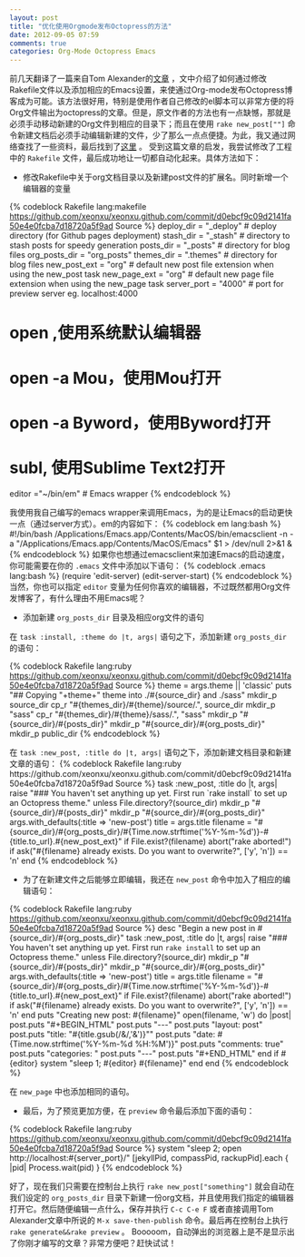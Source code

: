 ```yaml
---
layout: post
title: "优化使用Orgmode发布Octopress的方法"
date: 2012-09-05 07:59
comments: true
categories: Org-Mode Octopress Emacs
---
```


<p>
前几天翻译了一篇来自Tom Alexander的<a href="http://blog.xeonxu.info/blog/2012/09/03/shi-yong-org-modelai-fa-bu-bo-ke/">文章</a> ，文中介绍了如何通过修改Rakefile文件以及添加相应的Emacs设置，来使通过Org-mode发布Octopress博客成为可能。该方法很好用，特别是使用作者自己修改的el脚本可以非常方便的将Org文件输出为octopress的文章。但是，原文作者的方法也有一点缺憾，那就是必须手动移动新建的Org文件到相应的目录下；而且在使用 <code>rake new_post[""]</code> 命令新建文档后必须手动编辑新建的文件，少了那么一点点便捷。为此，我又通过网络查找了一些资料，最后找到了<a href="http://imwuyu.me/blog/configuring-octopress.html/">这里</a> 。 受到这篇文章的启发，我尝试修改了工程中的 <code>Rakefile</code> 文件，最后成功地让一切都自动化起来。具体方法如下：
</p>
<ul>
<li>修改Rakefile中关于org文档目录以及新建post文件的扩展名。同时新增一个编辑器的变量
</li>
</ul>


{% codeblock Rakefile  lang:makefile https://github.com/xeonxu/xeonxu.github.com/commit/d0ebcf9c09d2141fa50e4e0fcba7d18720a5f9ad Source %}
 deploy_dir      = "_deploy"   # deploy directory (for Github pages deployment)
 stash_dir       = "_stash"    # directory to stash posts for speedy generation
 posts_dir       = "_posts"    # directory for blog files
 org_posts_dir   = "org_posts"
 themes_dir      = ".themes"   # directory for blog files
 new_post_ext    = "org"  # default new post file extension when using the new_post task
 new_page_ext    = "org"  # default new page file extension when using the new_page task
 server_port     = "4000"      # port for preview server eg. localhost:4000

# open ,使用系统默认编辑器
# open -a Mou，使用Mou打开
# open -a Byword，使用Byword打开
# subl, 使用Sublime Text2打开
editor ="~/bin/em" # Emacs wrapper
{% endcodeblock %}
<p>
我使用我自己编写的emacs wrapper来调用Emacs，为的是让Emacs的启动更快一点（通过server方式）。em的内容如下：
{% codeblock em lang:bash %}
#!/bin/bash
/Applications/Emacs.app/Contents/MacOS/bin/emacsclient -n -a "/Applications/Emacs.app/Contents/MacOS/Emacs" $1 > /dev/null 2>&1 &
{% endcodeblock %}
如果你也想通过emacsclient来加速Emacs的启动速度，你可能需要在你的 <code>.emacs</code> 文件中添加以下语句：
{% codeblock .emacs lang:bash %}
(require 'edit-server)
(edit-server-start)
{% endcodeblock %}
当然，你也可以指定 <code>editor</code> 变量为任何你喜欢的编辑器，不过既然都用Org文件发博客了，有什么理由不用Emacs呢？
</p>
<ul>
<li>添加新建 <code>org_posts_dir</code> 目录及相应org文件的语句
</li>
</ul>

<p>在 <code>task :install, :theme do |t, args|</code> 语句之下，添加新建 <code>org_posts_dir</code> 的语句：
</p>


{% codeblock Rakefile  lang:ruby https://github.com/xeonxu/xeonxu.github.com/commit/d0ebcf9c09d2141fa50e4e0fcba7d18720a5f9ad Source %}
  theme = args.theme || 'classic'
  puts "## Copying "+theme+" theme into ./#{source_dir} and ./sass"
  mkdir_p source_dir
  cp_r "#{themes_dir}/#{theme}/source/.", source_dir
  mkdir_p "sass"
  cp_r "#{themes_dir}/#{theme}/sass/.", "sass"
  mkdir_p "#{source_dir}/#{posts_dir}"
  mkdir_p "#{source_dir}/#{org_posts_dir}"
  mkdir_p public_dir
{% endcodeblock %}

<p>
在 <code>task :new_post, :title do |t, args|</code> 语句之下，添加新建文档目录和新建文章的语句：
{% codeblock Rakefile  lang:ruby https://github.com/xeonxu/xeonxu.github.com/commit/d0ebcf9c09d2141fa50e4e0fcba7d18720a5f9ad Source %}
 task :new_post, :title do |t, args|
   raise "### You haven't set anything up yet. First run `rake install` to set up an Octopress theme." unless File.directory?(source_dir)
   mkdir_p "#{source_dir}/#{posts_dir}"
   mkdir_p "#{source_dir}/#{org_posts_dir}"
   args.with_defaults(:title => 'new-post')
   title = args.title
   filename = "#{source_dir}/#{org_posts_dir}/#{Time.now.strftime('%Y-%m-%d')}-#{title.to_url}.#{new_post_ext}"
   if File.exist?(filename)
     abort("rake aborted!") if ask("#{filename} already exists. Do you want to overwrite?", ['y', 'n']) == 'n'
   end
{% endcodeblock %}

</p><ul>
<li>为了在新建文件之后能够立即编辑，我还在 <code>new_post</code> 命令中加入了相应的编辑语句：
</li>
</ul>


{% codeblock Rakefile  lang:ruby https://github.com/xeonxu/xeonxu.github.com/commit/d0ebcf9c09d2141fa50e4e0fcba7d18720a5f9ad Source %}
desc "Begin a new post in #{source_dir}/#{org_posts_dir}"
task :new_post, :title do |t, args|
  raise "### You haven't set anything up yet. First run `rake install` to set up an Octopress theme." unless File.directory?(source_dir)
  mkdir_p "#{source_dir}/#{posts_dir}"
  mkdir_p "#{source_dir}/#{org_posts_dir}"
  args.with_defaults(:title => 'new-post')
  title = args.title
  filename = "#{source_dir}/#{org_posts_dir}/#{Time.now.strftime('%Y-%m-%d')}-#{title.to_url}.#{new_post_ext}"
  if File.exist?(filename)
    abort("rake aborted!") if ask("#{filename} already exists. Do you want to overwrite?", ['y', 'n']) == 'n'
  end
  puts "Creating new post: #{filename}"
  open(filename, 'w') do |post|
    post.puts "#+BEGIN_HTML"
    post.puts "---"
    post.puts "layout: post"
    post.puts "title: \"#{title.gsub(/&/,'&amp;')}\""
    post.puts "date: #{Time.now.strftime('%Y-%m-%d %H:%M')}"
    post.puts "comments: true"
    post.puts "categories: "
    post.puts "---"
    post.puts "#+END_HTML"
  end
  if #{editor}
    system "sleep 1; #{editor} #{filename}"
  end
end
{% endcodeblock %}
<p>
在 <code>new_page</code> 中也添加相同的语句。
</p>
<ul>
<li>最后，为了预览更加方便，在 <code>preview</code> 命令最后添加下面的语句：
</li>
</ul>


{% codeblock Rakefile  lang:ruby https://github.com/xeonxu/xeonxu.github.com/commit/d0ebcf9c09d2141fa50e4e0fcba7d18720a5f9ad Source %}
   system "sleep 2; open http://localhost:#{server_port}/"
   [jekyllPid, compassPid, rackupPid].each { |pid| Process.wait(pid) }
{% endcodeblock %}

<p>
好了，现在我们只需要在控制台上执行 <code>rake new_post["something"]</code> 就会自动在我们设定的 <code>org_posts_dir</code> 目录下新建一份org文档，并且使用我们指定的编辑器打开它。然后随便编辑一点什么，保存并执行 <code>C-c C-e F</code> 或者直接调用Tom Alexander文章中所说的 <code>M-x save-then-publish</code> 命令。最后再在控制台上执行 <code>rake generate&amp;&amp;rake preview</code> 。 Booooom，自动弹出的浏览器上是不是显示出了你刚才编写的文章？非常方便吧？赶快试试！
</p>